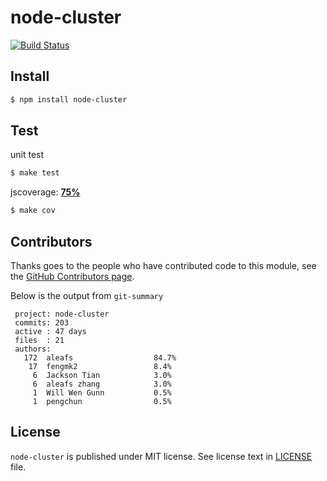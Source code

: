 # node-cluster

[![Build Status](https://secure.travis-ci.org/aleafs/node-cluster.png?branch=v2.0)](http://travis-ci.org/aleafs/node-cluster)

## Install

```bash
$ npm install node-cluster
```

## Test

unit test

```bash
$ make test
```

jscoverage: [**75%**](http://fengmk2.github.com/coverage/node-cluster.html)

```bash
$ make cov
```

## Contributors

Thanks goes to the people who have contributed code to this module, see the [GitHub Contributors page](https://github.com/aleafs/node-cluster/graphs/contributors).

Below is the output from `git-summary`

```
 project: node-cluster
 commits: 203
 active : 47 days
 files  : 21
 authors: 
   172  aleafs                  84.7%
    17  fengmk2                 8.4%
     6  Jackson Tian            3.0%
     6  aleafs zhang            3.0%
     1  Will Wen Gunn           0.5%
     1  pengchun                0.5%
```

## License

`node-cluster` is published under MIT license.
See license text in [LICENSE](https://github.com/aleafs/node-cluster/blob/v2.0/LICENSE) file.

